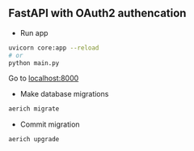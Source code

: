 ## FastAPI with OAuth2 authencation

- Run app
```bash
uvicorn core:app --reload 
# or
python main.py
```
Go to [localhost:8000](http://localhost:8000)

- Make database migrations

```bash
aerich migrate
```

- Commit migration

```aerich upgrade```